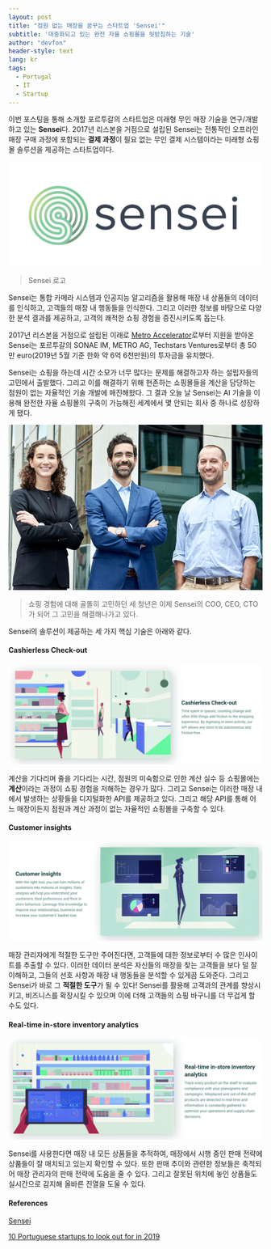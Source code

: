 ```yaml
---
layout: post
title: "점원 없는 매장을 꿈꾸는 스타트업 'Sensei'"
subtitle: '대중화되고 있는 완전 자율 쇼핑몰을 뒷받침하는 기술'
author: "devfon"
header-style: text
lang: kr
tags:
  - Portugal
  - IT
  - Startup
---
```


이번 포스팅을 통해 소개할 포르투갈의 스타트업은 미래형 무인 매장 기술을 연구/개발하고 있는 **Sensei**다. 2017년 리스본을 거점으로 설립된 Sensei는 전통적인 오프라인 매장 구매 과정에 포함되는 **결제 과정**이 필요 없는 무인 결제 시스템이라는 미래형 쇼핑몰 솔루션을 제공하는 스타트업이다. 

![](/img/in-post/sensei_logo.png)
> Sensei 로고

Sensei는 통합 카메라 시스템과 인공지능 알고리즘을 활용해 매장 내 상품들의 데이터를 인식하고, 고객들의 매장 내 행동들을 인식한다. 그리고 이러한 정보를 바탕으로 다양한 분석 결과를 제공하고, 고객의 쾌적한 쇼핑 경험을 증진시키도록 돕는다.

2017년 리스본을 거점으로 설립된 이래로 [Metro Accelerator](https://metroaccelerator.com/)로부터 지원을 받아온 Sensei는 포르투갈의 SONAE IM, METRO AG, Techstars Ventures로부터 총 50만 euro(2019년 5월 기준 한화 약 6억 6천만원)의 투자금을 유치했다.

Sensei는 쇼핑을 하는데 시간 소모가 너무 많다는 문제를 해결하고자 하는 설립자들의 고민에서 출발했다. 그리고 이를 해결하기 위해 현존하는 쇼핑몰들을 계산을 담당하는 점원이 없는 자율적인 기술 개발에 매진해왔다. 그 결과 오늘 날 Sensei는 AI 기술을 이용해 완전한 자율 쇼핑몰의 구축이 가능해진 세계에서 몇 안되는 회사 중 하나로 성장하게 됐다.

![](/img/in-post/sensei_trio.png)
> 쇼핑 경험에 대해 골똘히 고민하던 세 청년은 이제 Sensei의 COO, CEO, CTO가 되어 그 고민을 해결해나가고 있다.

Sensei의 솔루션이 제공하는 세 가지 핵심 기술은 아래와 같다.

#### Cashierless Check-out
![](/img/in-post/cashless.png)

계산을 기다리며 줄을 기다리는 시간, 점원의 미숙함으로 인한 계산 실수 등 쇼핑몰에는 **계산**이라는 과정이 쇼핑 경험을 저해하는 경우가 많다. 그리고 Sensei는 이러한 매장 내에서 발생하는 상황들을 디지털화한 API를 제공하고 있다. 그리고 해당 API를 통해 어느 매장이든지 점원과 계산 과정이 없는 자율적인 쇼핑몰을 구축할 수 있다.


#### Customer insights
![](/img/in-post/insight.png)

매장 관리자에게 적절한 도구만 주어진다면, 고객들에 대한 정보로부터 수 많은 인사이트를 추출할 수 있다. 이러한 데이터 분석은 자신들의 매장을 찾는 고객들을 보다 덜 잘 이해하고, 그들의 선호 사항과 매장 내 행동들을 분석할 수 있게끔 도와준다. 그리고 Sensei가 바로 그 **적절한 도구**가 될 수 있다! Sensei를 활용해 고객과의 관계를 향상시키고, 비즈니스를 확장시킬 수 있으며 이에 더해 고객들의 쇼핑 바구니를 더 무겁게 할 수도 있다.


#### Real-time in-store inventory analytics
![](/img/in-post/inventory.png)

Sensei를 사용한다면 매장 내 모든 상품들을 추적하여, 매장에서 시행 중인 판매 전략에 상품들이 잘 매치되고 있는지 확인할 수 있다. 또한 판매 추이와 관련한 정보들은 축적되어 매장 관리자의 판매 전략에 도움을 줄 수 있다. 그리고 잘못된 위치에 놓인 상품들도 실시간으로 감지해 올바른 진열을 도울 수 있다.


#### References
[Sensei](https://www.sensei.tech/)

[10 Portuguese startups to look out for in 2019](https://www.eu-startups.com/2019/02/10-portuguese-startups-to-look-out-for-in-2019/)